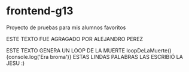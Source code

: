 # frontend-g13
Proyecto de pruebas para mis alumnos favoritos





ESTE TEXTO FUE AGRAGADO POR ALEJANDRO PEREZ


ESTE TEXTO GENERA UN LOOP DE LA MUERTE loopDeLaMuerte(){console.log('Era broma')}
ESTAS LINDAS PALABRAS LAS ESCRIBIÓ LA JESU :)
